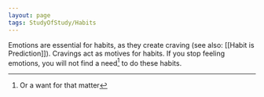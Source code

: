 ```yaml
---
layout: page
tags: StudyOfStudy/Habits 
---
```


Emotions are essential for habits, as they create craving (see also: [[Habit is Prediction]]). Cravings act as motives for habits. If you stop feeling emotions, you will not find a need[^1] to do these habits. 

[^1]: Or a want for that matter